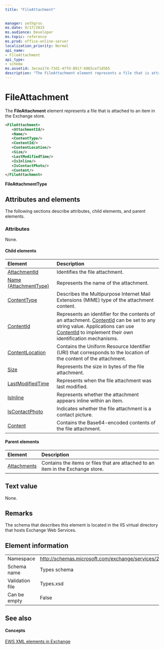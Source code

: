 ```yaml
---
title: "FileAttachment"
 
 
manager: sethgros
ms.date: 9/17/2015
ms.audience: Developer
ms.topic: reference
ms.prod: office-online-server
localization_priority: Normal
api_name:
- FileAttachment
api_type:
- schema
ms.assetid: 3ecea174-73d1-47fd-8917-6065cef1d565
description: "The FileAttachment element represents a file that is attached to an item in the Exchange store."
---
```


# FileAttachment

The **FileAttachment** element represents a file that is attached to an item in the Exchange store. 
  
```XML
<FileAttachment>
   <AttachmentId/>
   <Name/>
   <ContentType/>
   <ContentId/>
   <ContentLocation/>
   <Size/>
   <LastModifiedTime/>
   <IsInline/>
   <IsContactPhoto/>
   <Content/>
</FileAttachment>
```

 **FileAttachmentType**
## Attributes and elements

The following sections describe attributes, child elements, and parent elements.
  
### Attributes

None.
  
#### Child elements

|**Element**|**Description**|
|:-----|:-----|
|[AttachmentId](attachmentid.md) <br/> |Identifies the file attachment.  <br/> |
|[Name (AttachmentType)](name-attachmenttype.md) <br/> |Represents the name of the attachment.  <br/> |
|[ContentType](contenttype.md) <br/> |Describes the Multipurpose Internet Mail Extensions (MIME) type of the attachment content.  <br/> |
|[ContentId](contentid.md) <br/> |Represents an identifier for the contents of an attachment. [ContentId](contentid.md) can be set to any string value. Applications can use [ContentId](contentid.md) to implement their own identification mechanisms.  <br/> |
|[ContentLocation](contentlocation.md) <br/> |Contains the Uniform Resource Identifier (URI) that corresponds to the location of the content of the attachment.  <br/> |
|[Size](size.md) <br/> |Represents the size in bytes of the file attachment.  <br/> |
|[LastModifiedTime](lastmodifiedtime.md) <br/> |Represents when the file attachment was last modified.  <br/> |
|[IsInline](isinline.md) <br/> |Represents whether the attachment appears inline within an item.  <br/> |
|[IsContactPhoto](iscontactphoto.md) <br/> |Indicates whether the file attachment is a contact picture.  <br/> |
|[Content](content.md) <br/> |Contains the Base64-encoded contents of the file attachment.  <br/> |
   
#### Parent elements

|**Element**|**Description**|
|:-----|:-----|
|[Attachments](attachments-ex15websvcsotherref.md) <br/> |Contains the items or files that are attached to an item in the Exchange store.  <br/> |
   
## Text value

None.
  
## Remarks

The schema that describes this element is located in the IIS virtual directory that hosts Exchange Web Services.
  
## Element information

|||
|:-----|:-----|
|Namespace  <br/> |http://schemas.microsoft.com/exchange/services/2006/types  <br/> |
|Schema name  <br/> |Types schema  <br/> |
|Validation file  <br/> |Types.xsd  <br/> |
|Can be empty  <br/> |False  <br/> |
   
## See also

#### Concepts

[EWS XML elements in Exchange](ews-xml-elements-in-exchange.md)

